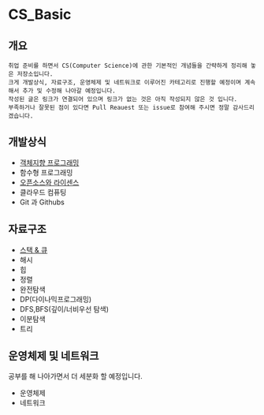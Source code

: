 # CS_Basic

## 개요
    취업 준비를 하면서 CS(Computer Science)에 관한 기본적인 개념들을 간략하게 정리해 놓은 저장소입니다.
    크게 개발상식, 자료구조, 운영체제 및 네트워크로 이루어진 카테고리로 진행할 예정이며 계속해서 추가 및 수정해 나아갈 예정입니다.
    작성된 글은 링크가 연결되어 있으며 링크가 없는 것은 아직 작성되지 않은 것 입니다.
    부족하거나 잘못된 점이 있다면 Pull Reauest 또는 issue로 참여해 주시면 정말 감사드리겠습니다.


## 개발상식 
- [객체지향 프로그래밍](https://github.com/miseop25/CS_Basic/tree/master/CommonSenseOfDev/ObjectOrientedProgramming) 
- 함수형 프로그래밍
- [오픈소스와 라이센스](https://github.com/miseop25/CS_Basic/tree/master/CommonSenseOfDev/OpenSource)
- 클라우드 컴퓨팅
- Git 과 Githubs


## 자료구조
- [스택 & 큐](https://github.com/miseop25/CS_Basic/tree/master/Algorithm/Stack%26Que)
- 해시
- 힙
- 정렬
- 완전탐색
- DP(다이나믹프로그래밍)
- DFS,BFS(깊이/너비우선 탐색)
- 이분탐색
- 트리


## 운영체제 및 네트워크

공부를 해 나아가면서 더 세분화 할 예정입니다.

- 운영체제
- 네트워크